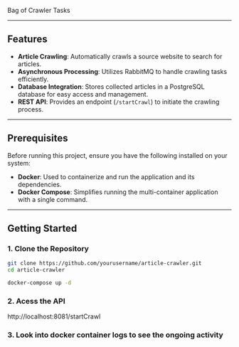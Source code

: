  Bag of Crawler Tasks

---

## Features

- **Article Crawling**: Automatically crawls a source website to search for articles.
- **Asynchronous Processing**: Utilizes RabbitMQ to handle crawling tasks efficiently.
- **Database Integration**: Stores collected articles in a PostgreSQL database for easy access and management.
- **REST API**: Provides an endpoint (`/startCrawl`) to initiate the crawling process.

---

## Prerequisites

Before running this project, ensure you have the following installed on your system:

- **Docker**: Used to containerize and run the application and its dependencies.
- **Docker Compose**: Simplifies running the multi-container application with a single command.

---

## Getting Started

### 1. Clone the Repository

```bash
git clone https://github.com/yourusername/article-crawler.git
cd article-crawler

docker-compose up -d
```


### 2. Acess the API

http://localhost:8081/startCrawl

### 3. Look into docker container logs to see the ongoing activity
